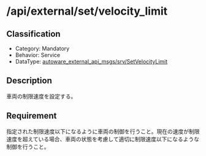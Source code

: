 # /api/external/set/velocity_limit

## Classification

- Category: Mandatory
- Behavior: Service
- DataType: [autoware_external_api_msgs/srv/SetVelocityLimit](https://github.com/tier4/autoware_api_msgs/blob/main/autoware_external_api_msgs/srv/SetVelocityLimit.srv)

## Description

車両の制限速度を設定する。

## Requirement

指定された制限速度以下になるように車両の制御を行うこと。現在の速度が制限速度を超えている場合、車両の状態を考慮して適切に制限速度以下になるような制御を行うこと。
